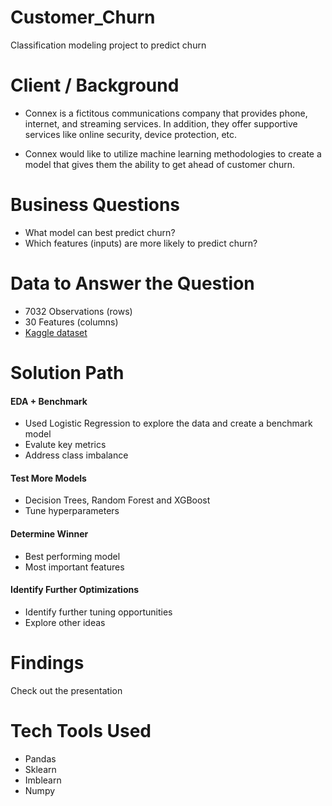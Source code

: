 # Customer_Churn
Classification modeling project to predict churn

# Client / Background
- Connex is a fictitous communications company that provides phone, internet, and streaming services. In addition, they offer supportive services like online security, device protection, etc. 

- Connex would like to utilize machine learning methodologies to create a model that gives them the ability to get ahead of customer churn.

# Business Questions
- What model can best predict churn?
- Which features (inputs) are more likely to predict churn?

# Data to Answer the Question
- 7032 Observations (rows)
- 30 Features (columns)
- [Kaggle dataset](https://www.kaggle.com/datasets/blastchar/telco-customer-churn) 

# Solution Path
#### EDA + Benchmark
- Used Logistic Regression to explore the data and create a benchmark model
- Evalute key metrics
- Address class imbalance

#### Test More Models
- Decision Trees, Random Forest and XGBoost
- Tune hyperparameters

#### Determine Winner
- Best performing model
- Most important features

#### Identify Further Optimizations
- Identify further tuning opportunities
- Explore other ideas

# Findings
Check out the presentation

# Tech Tools Used
- Pandas
- Sklearn
- Imblearn
- Numpy
